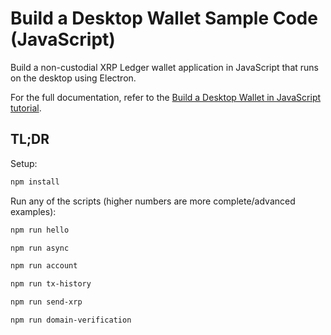 # Build a Desktop Wallet Sample Code (JavaScript)

Build a non-custodial XRP Ledger wallet application in JavaScript that runs on the desktop using Electron.

For the full documentation, refer to the [Build a Desktop Wallet in JavaScript tutorial](https://xrpl.org/docs/tutorials/javascript/build-apps/build-a-desktop-wallet-in-javascript).

## TL;DR

Setup:

```sh
npm install
```

Run any of the scripts (higher numbers are more complete/advanced examples):

```sh
npm run hello
```

```sh
npm run async
```

```sh
npm run account
```

```sh
npm run tx-history
```

```sh
npm run send-xrp
```

```sh
npm run domain-verification
```
